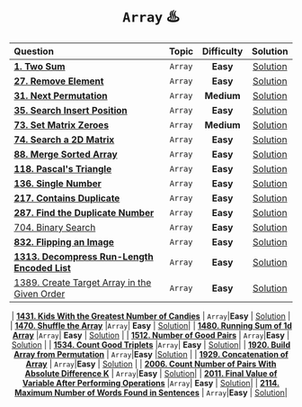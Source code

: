 <div align ="center">
  
# `Array` ♨️
  
  | Question |Topic|Difficulty| Solution |
  | :------- | :------: | :------: |:----:|
  | [**1. Two Sum**](https://leetcode.com/problems/two-sum/) |`Array`| **Easy**|[Solution](../Array/0001.Two_Sum.cpp) |
  | [**27. Remove Element**](https://leetcode.com/problems/remove-element/) |`Array` | **Easy**| [Solution](../Array/0027.Remove_Element.cpp)|
  |[**31. Next Permutation**](https://leetcode.com/problems/next-permutation/)| `Array`|**Medium**|[Solution](../Array/0031.Next_Permutation.cpp)|
  | [**35. Search Insert Position**](https://leetcode.com/problems/search-insert-position/) | `Array`|**Easy** | [Solution](../Array/0035.Search_Insert_Position.cpp) |
  |[**73. Set Matrix Zeroes**](https://leetcode.com/problems/set-matrix-zeroes/) | `Array` |**Medium**| [Solution](../Array/0073.Set_Matrix_Zeroes.cpp)|
  | [**74. Search a 2D Matrix**](https://leetcode.com/problems/search-a-2d-matrix/) |`Array` |**Easy** | [Solution](../Array/0074.Search_a_2D_Matrix.cpp) |
  | [**88. Merge Sorted Array**](https://leetcode.com/problems/merge-sorted-array/) |`Array`| **Easy**| [Solution](../Array/0088.Merge_Sorted_Array.cpp) |
  | [**118. Pascal's Triangle**](https://leetcode.com/problems/pascals-triangle/)|`Array`| **Easy**| [Solution](../Array/0118.Pascal's_Triangle.cpp) |
  | [**136. Single Number**](https://leetcode.com/problems/single-number/)|`Array`| **Easy**| [Solution](../Array/0136.Single_Number.cpp) |
  | [**217. Contains Duplicate**](https://leetcode.com/problems/contains-duplicate/) | `Array`|**Easy** | [Solution](../Array/0217.Contains_Duplicate.cpp) |
  | [**287. Find the Duplicate Number**](https://leetcode.com/problems/find-the-duplicate-number/) | `Array`|**Easy** | [Solution](../Array/0287.Find_the_Duplicate_Number.cpp) |
  | [704. Binary Search](https://leetcode.com/problems/binary-search/)| `Array` | **Easy** | [Solution](../Array/0704.Binary_Search.cpp)|
  | [**832. Flipping an Image**](https://leetcode.com/problems/flipping-an-image/) |`Array`| **Easy** | [Solution](../Array/0832.Flipping_an_Image.cpp) |
  | [**1313. Decompress Run-Length Encoded List**](https://leetcode.com/problems/decompress-run-length-encoded-list/) |`Array`|**Easy** | [Solution](../Array/1313.Decompress_Run-Length_Encoded_List.cpp)|
  | [1389. Create Target Array in the Given Order](https://leetcode.com/problems/create-target-array-in-the-given-order/) |`Array`|**Easy** | [Solution](../Array/1313.Decompress_Run-Length_Encoded_List.cpp)|
  
  | [**1431. Kids With the Greatest Number of Candies**](https://leetcode.com/problems/kids-with-the-greatest-number-of-candies/) | `Array`|**Easy** | [Solution](../Array/1431.Kids_With_the_Greatest_Number_of_Candies.cpp) |
  | [**1470. Shuffle the Array**](https://leetcode.com/problems/shuffle-the-array/) |`Array`| **Easy** | [Solution](../Array/1470.Shuffle_the_Array.cpp)|
  | [**1480. Running Sum of 1d Array**](https://leetcode.com/problems/running-sum-of-1d-array/) |`Array`| **Easy** | [Solution](../Array/1480.Running_Sum_of_1d_Array.cpp) |
  | [**1512. Number of Good Pairs**](https://leetcode.com/problems/number-of-good-pairs/) | `Array`|**Easy** | [Solution](../Array/1512.Number_of_Good_Pairs.cpp) |
  | [**1534. Count Good Triplets**](https://leetcode.com/problems/count-good-triplets/) |`Array`| **Easy** | [Solution](../Array/1534.Count_Good_Triplets.cpp)|
  | [**1920. Build Array from Permutation**](https://leetcode.com/problems/build-array-from-permutation/) | `Array`|**Easy** |[Solution](../Array/1920.Build_Array_from_Permutation.cpp) |
  | [**1929. Concatenation of Array**](https://leetcode.com/problems/concatenation-of-array/) | `Array`|**Easy** | [Solution](../Array/1929.%20Concatenation%20of%20Array.cpp) |
  | [**2006. Count Number of Pairs With Absolute Difference K**](https://leetcode.com/problems/count-number-of-pairs-with-absolute-difference-k/) | `Array`|**Easy** | [Solution](../Array/2006.Count_Number_of_Pairs_With_Absolute_Difference_K.cpp)|
  | [**2011. Final Value of Variable After Performing Operations**](https://leetcode.com/problems/final-value-of-variable-after-performing-operations/) |`Array`| **Easy** | [Solution](../Array/2011.Final_Value_of_Variable_After_Performing_Operations.cpp)|
  | [**2114. Maximum Number of Words Found in Sentences**](https://leetcode.com/problems/maximum-number-of-words-found-in-sentences/) | `Array`|**Easy** | [Solution](../Array/2114.Maximum_Number_of_Words_Found_in_Sentences.cpp)|
  
</div>
